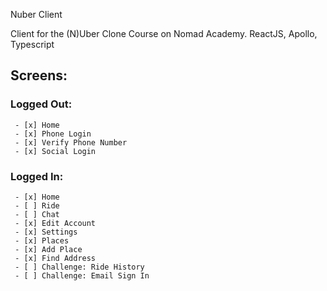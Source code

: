 Nuber Client

Client for the (N)Uber Clone Course on Nomad Academy. ReactJS, Apollo, Typescript

## Screens:

### Logged Out:

     - [x] Home
     - [x] Phone Login
     - [x] Verify Phone Number
     - [x] Social Login

### Logged In:

     - [x] Home
     - [ ] Ride
     - [ ] Chat
     - [x] Edit Account
     - [x] Settings
     - [x] Places
     - [x] Add Place
     - [x] Find Address
     - [ ] Challenge: Ride History
     - [ ] Challenge: Email Sign In
